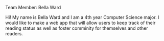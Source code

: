 Team Member: Bella Ward

Hi! My name is Bella Ward and I am a 4th year Computer Science major. I would like to make a web app that will allow users to keep track of their reading status as well as foster comminity for themselves and other readers.